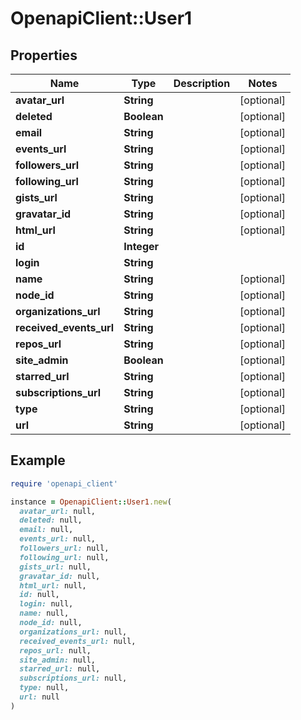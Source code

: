 # OpenapiClient::User1

## Properties

| Name | Type | Description | Notes |
| ---- | ---- | ----------- | ----- |
| **avatar_url** | **String** |  | [optional] |
| **deleted** | **Boolean** |  | [optional] |
| **email** | **String** |  | [optional] |
| **events_url** | **String** |  | [optional] |
| **followers_url** | **String** |  | [optional] |
| **following_url** | **String** |  | [optional] |
| **gists_url** | **String** |  | [optional] |
| **gravatar_id** | **String** |  | [optional] |
| **html_url** | **String** |  | [optional] |
| **id** | **Integer** |  |  |
| **login** | **String** |  |  |
| **name** | **String** |  | [optional] |
| **node_id** | **String** |  | [optional] |
| **organizations_url** | **String** |  | [optional] |
| **received_events_url** | **String** |  | [optional] |
| **repos_url** | **String** |  | [optional] |
| **site_admin** | **Boolean** |  | [optional] |
| **starred_url** | **String** |  | [optional] |
| **subscriptions_url** | **String** |  | [optional] |
| **type** | **String** |  | [optional] |
| **url** | **String** |  | [optional] |

## Example

```ruby
require 'openapi_client'

instance = OpenapiClient::User1.new(
  avatar_url: null,
  deleted: null,
  email: null,
  events_url: null,
  followers_url: null,
  following_url: null,
  gists_url: null,
  gravatar_id: null,
  html_url: null,
  id: null,
  login: null,
  name: null,
  node_id: null,
  organizations_url: null,
  received_events_url: null,
  repos_url: null,
  site_admin: null,
  starred_url: null,
  subscriptions_url: null,
  type: null,
  url: null
)
```

